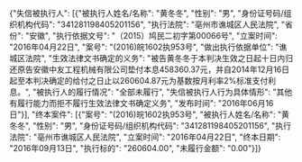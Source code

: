 {"失信被执行人": [{"被执行人姓名/名称": "黄冬冬", "性别": "男", "身份证号码/组织机构代码": "341281198405201156", "执行法院": "亳州市谯城区人民法院", "省份": "安徽", "执行依据文号": "（2015）鸠民二初字第00066号", "立案时间": "2016年04月22日", "案号": "(2016)皖1602执953号", "做出执行依据单位": "谯城区法院", "生效法律文书确定的义务": "被告黄冬冬于本判决生效之日起十日内归还原告安徽中友工程机械有限公司垫付本息458360.37元，并自2014年12月16日起至本判决确定的给付之日止以260604.87元为基数按月利率2%标准支付利息。", "被执行人的履行情况": "全部未履行", "失信被执行人行为具体情形": "其他有履行能力而拒不履行生效法律文书确定义务", "发布时间": "2016年06月16日"}], "终本案件": [{"案号": "(2016)皖1602执953号", "被执行人姓名/名称": "黄冬冬", "性别": "男", "身份证号码/组织机构代码": "341281198405201156", "执行法院": "亳州市谯城区人民法院", "立案时间": "2016年04月22日", "终本日期": "2016年09月13日", "执行标的": "260604.00", "未履行金额": "0.00"}]}